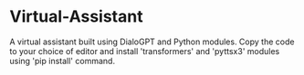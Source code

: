 # Virtual-Assistant
A virtual assistant built using DialoGPT and Python modules.
Copy the code to your choice of editor and install 'transformers' and 'pyttsx3' modules using 'pip install' command.
